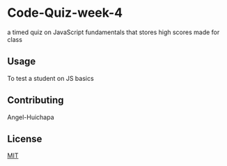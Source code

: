 
# Code-Quiz-week-4

a timed quiz on JavaScript fundamentals that stores high scores made for class
## Usage
To test a student on JS basics

## Contributing

Angel-Huichapa
## License

[MIT](https://choosealicense.com/licenses/mit/)